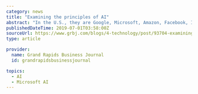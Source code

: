 ```yaml
---
category: news
title: "Examining the principles of AI"
abstract: "In the U.S., they are Google, Microsoft, Amazon, Facebook, IBM and Apple. In China, it's Baidu, Alibaba and Tencent. Within these companies, humans are responsible for building AI systems. This begs the question, what principles are being used to guide ..."
publishedDateTime: 2019-07-01T03:58:00Z
sourceUrl: https://www.grbj.com/blogs/4-technology/post/93704-examining-the-principles-of-ai
type: article

provider:
  name: Grand Rapids Business Journal
  id: grandrapidsbusinessjournal

topics:
  - AI
  - Microsoft AI
---
```

